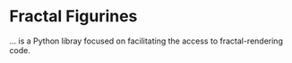 # Fractal Figurines

... is a Python libray focused on facilitating the access to fractal-rendering code.

